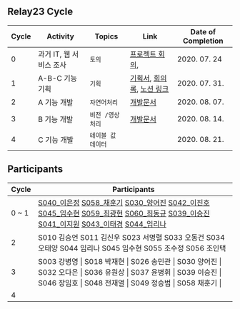 ## Relay23 Cycle

| Cycle | Activity                | Topics             | Link                                                         | Date of Completion |
| ----- | ----------------------- | ------------------ | ------------------------------------------------------------ | ------------------ |
| 0     | 과거 IT, 웹 서비스 조사 | `토의`             | [프로젝트 회의](https://github.com/boostcamp-2020/relay_23/blob/master/latte_is_horse.md), | 2020. 07. 24       |
| 1     | A-B-C 기능 기획         | `기획`             | [기획서](https://github.com/boostcamp-2020/relay_23/blob/master/relay_day02/기획서.md), [회의록](https://github.com/boostcamp-2020/relay_23/blob/master/relay_day02/회의록.md), [노션 링크](https://www.notion.so/467c0c06ea614614aeb7d087903fcefe) | 2020. 07. 31.      |
| 2     | A 기능 개발             | `자연어처리`       | [개발문서](https://github.com/boostcamp-2020/relay_23/blob/master/relay_day02/개발문서.md) | 2020. 08. 07.      |
| 3     | B 기능 개발             | `비전 /영상처리`   | [개발문서](https://github.com/boostcamp-2020/relay_23/blob/week3/relay_day03/개발문서.md) | 2020. 08. 14.      |
| 4     | C 기능 개발             | `테이블 값 데이터` |                                                              | 2020. 08. 21.      |

## Participants

| Cycle | Participants                                                 |
| ----- | ------------------------------------------------------------ |
| 0 ~ 1 | [S040_이은정](https://github.com/eunjeongS2) [S058_채훈기](https://github.com/mildchae) [S030_양어진](https://github.com/eojine) [S042_이진호](https://github.com/kartmon61) [S045_임수현](https://github.com/tngusmiso) [S059_최광현](https://github.com/nrurnru) [S060_최동규](https://github.com/ChoiDongKyu96) [S039_이승진](https://github.com/devilzCough) [S041_이지원](https://github.com/jwonyLee) [S043_이태경](https://github.com/xorud2592) [S044_임리나](https://github.com/lina0322) |
| 2     | S010 김승언 S011 김신우 S023 서명렬 S033 오동건 S034 오태양 S044 임리나 S045 임수현 S055 조수정 S056 조인택 |
| 3     | S003 강병영 \| S018 박재현 \| S026 송민관 \| S030 양어진 \| S032 오다은 \| S036 유원상 \| S037 윤병휘 \| S039 이승진 \| S046 장임호 \| S048 전재열 \| S049 정승범 \| S058 채훈기 \| |
| 4     |                                                              |

